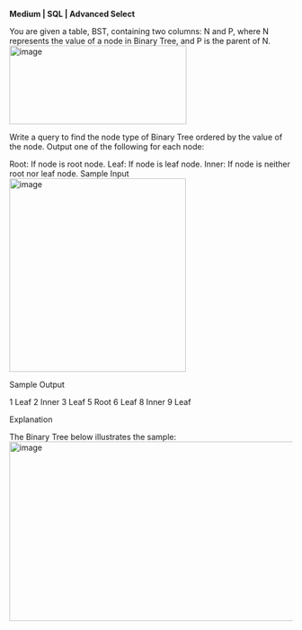 **Medium | SQL | Advanced Select**

You are given a table, BST, containing two columns: N and P, where N represents the value of a node in Binary Tree, and P is the parent of N.
<img width="315" height="140" alt="image" src="https://github.com/user-attachments/assets/ae412b3e-7279-4e5c-9105-525074998bf5" />



Write a query to find the node type of Binary Tree ordered by the value of the node. Output one of the following for each node:

Root: If node is root node.
Leaf: If node is leaf node.
Inner: If node is neither root nor leaf node.
Sample Input
<img width="314" height="344" alt="image" src="https://github.com/user-attachments/assets/360111bb-87b4-4f6a-865a-3fe95a0032e4" />



Sample Output

1 Leaf
2 Inner
3 Leaf
5 Root
6 Leaf
8 Inner
9 Leaf

Explanation

The Binary Tree below illustrates the sample:
<img width="661" height="319" alt="image" src="https://github.com/user-attachments/assets/7ddca5c6-4acc-4d89-bae7-f5c070bd45ee" />

